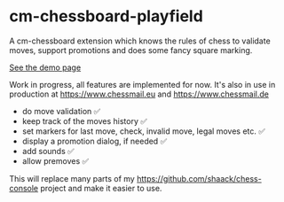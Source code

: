 # cm-chessboard-playfield

A cm-chessboard extension which knows the rules of chess to validate moves, support promotions and does some fancy square marking.

[See the demo page](https://shaack.com/projekte/cm-chessboard-playfield/)

Work in progress, all features are implemented for now. It's also in use in production at https://www.chessmail.eu and https://www.chessmail.de

- do move validation ✅
- keep track of the moves history ✅
- set markers for last move, check, invalid move, legal moves etc. ✅
- display a promotion dialog, if needed ✅
- add sounds ✅
- allow premoves ✅

This will replace many parts of my https://github.com/shaack/chess-console project and make it easier to use.


